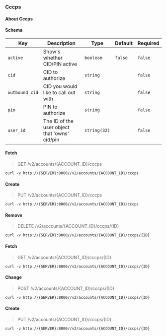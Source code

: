 ### Cccps

#### About Cccps

#### Schema

Key | Description | Type | Default | Required
--- | ----------- | ---- | ------- | --------
`active` | Show's whether CID/PIN active | `boolean` | `false` | `false`
`cid` | CID to authorize | `string` |   | `false`
`outbound_cid` | CID you would like to call out with | `string` |   | `false`
`pin` | PIN to authorize | `string` |   | `false`
`user_id` | The ID of the user object that 'owns' cid/pin | `string(32)` |   | `false`


#### Fetch

> GET /v2/accounts/{ACCOUNT_ID}/cccps

```curl
curl -v http://{SERVER}:8000//v2/accounts/{ACCOUNT_ID}/cccps
```

#### Create

> PUT /v2/accounts/{ACCOUNT_ID}/cccps

```curl
curl -v http://{SERVER}:8000//v2/accounts/{ACCOUNT_ID}/cccps
```

#### Remove

> DELETE /v2/accounts/{ACCOUNT_ID}/cccps/{ID}

```curl
curl -v http://{SERVER}:8000//v2/accounts/{ACCOUNT_ID}/cccps/{ID}
```

#### Fetch

> GET /v2/accounts/{ACCOUNT_ID}/cccps/{ID}

```curl
curl -v http://{SERVER}:8000//v2/accounts/{ACCOUNT_ID}/cccps/{ID}
```

#### Change

> POST /v2/accounts/{ACCOUNT_ID}/cccps/{ID}

```curl
curl -v http://{SERVER}:8000//v2/accounts/{ACCOUNT_ID}/cccps/{ID}
```

#### Create

> PUT /v2/accounts/{ACCOUNT_ID}/cccps/{ID}

```curl
curl -v http://{SERVER}:8000//v2/accounts/{ACCOUNT_ID}/cccps/{ID}
```

